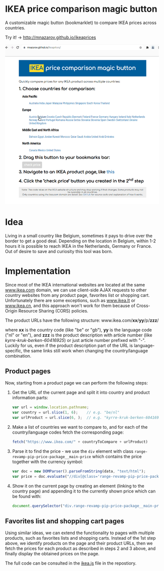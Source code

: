 # IKEA price comparison magic button

A customizable magic button (bookmarklet) to compare IKEA prices across countries.

Try it! &rightarrow; http://mnazarov.github.io/ikeaprices

![](demo.gif)


# Idea

Living in a small country like Belgium, sometimes it pays to drive over the border to get a good deal.
Depending on the location in Belgium, within 1-2 hours it is possible to reach IKEA in the Netherlands, Germany or France.
Out of desire to save and curiosity this tool was born.

# Implementation

Since most of the IKEA international websites are located at the same www.ikea.com domain, we can use client-side AJAX requests to other country websites from any product page, favorites list or shopping cart.
Unfortunately there are some exceptions, such as www.ikea.lt or www.ikea.cn, and this approach won't work for them because of Cross-Origin Resource Sharing (CORS) policies.

The product URLs have the following structure: www\.ikea.com/**xx**/**yy**/p/**zzz**/
   
where **xx** is the country code (like "be" or "gb"), **yy** is the language code ("nl" or "en"), and **zzz** is the product description with article number (like _kyrre-kruk-berken-60416925_) or just article number prefixed with "-".
Luckily for us, even if the product description part of the URL is language-specific, the same links still work when changing the country/language combination. 

## Product pages

Now, starting from a product page we can perform the following steps:

1. Get the URL of the current page and split it into country and product information parts:
   ```js
   var url = window.location.pathname; 
   var country = url.slice(1, 6);    // e.g. "be/nl"
   var urlProduct = url.slice(6, );  // e.g. "kyrre-kruk-berken-60416925"
   ```
2. Make a list of countries we want to compare to, and for each of the country/language codes fetch the corresponding page:
   ```js
   fetch("https://www.ikea.com/" + countryToCompare + urlProduct)
   ```
3. Parse it to find the price - we use the `div` element with class `range-revamp-pip-price-package__main-price` which contains the price together with the currency symbol:
   ```js
   var doc = new DOMParser().parseFromString(data, "text/html");
   var price = doc.evaluate("//div[@class='range-revamp-pip-price-package__main-price']", doc, null, 4, null).iterateNext().textContent;
   ```
4. Show it on the current page by creating an element (linking to the
   country page) and appending it to the currently shown price which can be
   found with:
   ```js
   document.querySelector("div.range-revamp-pip-price-package__main-price").appendChild(...)
   ``` 

## Favorites list and shopping cart pages

Using similar ideas, we can extend the functionality to pages with multiple products, such as favorites lists and shopping carts.
Instead of the 1st step above, we identify products on the page and their product URLs, then we fetch the prices for each product as described in steps 2 and 3 above, and finally display the obtained prices on the page.

The full code can be consulted in the [ikea.js](ikea.js) file in the repostiory.
